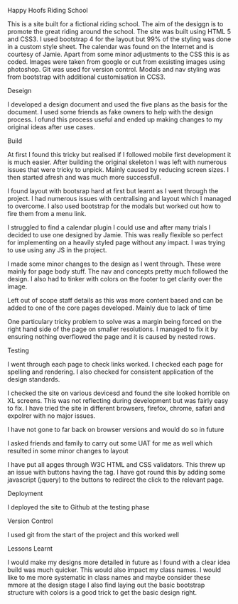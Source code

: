 Happy Hoofs Riding School

This is a site built for a fictional riding school. The aim of the desiggn is to promote the great riding around the school.
The site was built using HTML 5 and CSS3. I used bootstrap 4 for the layout but 99% of the styling was done in a custom style sheet.
The calendar was found on the Internet and is courtesy of Jamie. Apart from some minor adjustments to the CSS this is as coded.
Images were taken from google or cut from exsisting images using photoshop. Git was used for version control.
Modals and nav styling was from bootstrap with additional customisation in CCS3.

Deseign

I developed a design document and used the five plans as the basis for the document. I used some friends as fake owners to help with the
design process. I ofund this process useful and ended up making changes to my original ideas after use cases.

Build

At first I found this tricky but realised if I followed mobile first development it is much easier. After building the original
skeleton I was left with numerous issues that were tricky to unpick. Mainly caused by reducing screen sizes. I then started afresh and
was much more successfull.

I found layout with bootsrap hard at first but learnt as I went through the project. I had numerous issues with centralising and layout
which I managed to overcome. I also used bootstrap for the modals but worked out how to fire them from a menu link.

I struggled to find a calendar plugin I could use and after many trials I decided to use one designed by Jamie. This was really flexible 
so perfect for implementing on a heavily styled page without any impact. I was trying to use using any JS in the project.


I made some minor changes to the design as I went through. These were mainly for page body stuff. The nav and concepts pretty much followed the design.
I also had to tinker with colors on the footer to get clarity over the image.

Left out of scope staff details as this was more content based and can be added to one of the core pages developed. Mainly due to lack of time

One particulary tricky problem to solve was a margin being forced on the right hand side of the page on smaller resolutions.
I managed to fix it by ensuring nothing overflowed the page and it is caused by nested rows.



Testing
 
 I went through each page to check links worked. I checked each page for spelling and rendering. I also checked for consistent application
 of the design standards.
 
 I checked the site on various devicesd and found the site looked horrible on XL screens. This was not reflecting during development
 but was fairly easy to fix. I have tried the site in different browsers, firefox, chrome, safari and expolrer with no major issues.
 
 I have not gone to far back on browser versions and would do so in future
 
 I asked friends and family to carry out some UAT for me as well which resulted in some minor changes to layout

I have put all apges through W3C HTML and CSS validators. This threw up an issue with buttons having the <a> tag. I have got
round this by adding some javascript (jquery) to the buttons to redirect the click to the relevant page.

Deployment

I deployed the site to Github at the testing phase

Version Control

I used git from the start of the project and this worked well

Lessons Learnt

I would make my designs more detailed in future as I found with a clear idea build was much quicker. This would also
impact my class names. I would like to me more systematic in class names and maybe consider these mmore at the design stage
 I also find laying out the basic bootstrap structure with colors is a good trick to get the basic design right.





